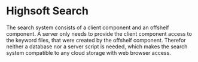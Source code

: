 Highsoft Search
===============

The search system consists of a client component and an offshelf component. A
server only needs to provide the client component access to the keyword files,
that were created by the offshelf component. Therefor neither a database nor a
server script is needed, which makes the search system compatible to any cloud
storage with web browser access.
